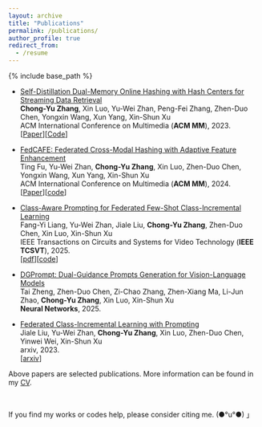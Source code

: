 ```yaml
---
layout: archive
title: "Publications"
permalink: /publications/
author_profile: true
redirect_from:
  - /resume
---
```



{% include base_path %}


<ul>
  <li>
    <p><a href="https://doi.org/10.1145/3581783.3612119">Self-Distillation Dual-Memory Online Hashing with Hash Centers for Streaming Data Retrieval</a><br /><strong>Chong-Yu Zhang</strong>, Xin Luo, Yu-Wei Zhan, Peng-Fei Zhang, Zhen-Duo Chen, Yongxin Wang, Xun Yang, Xin-Shun Xu<br /> ACM International Conference on Multimedia (<strong>ACM MM</strong>), 2023.<br /> [<a href="https://doi.org/10.1145/3581783.3612119">Paper</a>][<a href="https://github.com/ZCyueternal/SDOH-HC">Code</a>]
    </p>
  </li>

  <li>
    <p><a href="https://doi.org/10.1145/3664647.3681319">FedCAFE: Federated Cross-Modal Hashing with Adaptive Feature Enhancement</a><br />Ting Fu, Yu-Wei Zhan, <strong>Chong-Yu Zhang</strong>, Xin Luo,  Zhen-Duo Chen, Yongxin Wang, Xun Yang, Xin-Shun Xu<br /> ACM International Conference on Multimedia (<strong>ACM MM</strong>), 2024.<br /> 
    [<a href="https://doi.org/10.1145/3664647.3681319" target="_blank">Paper</a>][<a href="https://github.com/FtAhub/FedCAFE" target="_blank">code</a>]
    </p>
  </li>

  <li>
    <p><a href="">Class-Aware Prompting for Federated Few-Shot Class-Incremental Learning</a><br />Fang-Yi Liang, Yu-Wei Zhan, Jiale Liu, <strong>Chong-Yu Zhang</strong>, Zhen-Duo Chen, Xin Luo, Xin-Shun Xu<br /> IEEE Transactions on Circuits and Systems for Video Technology (<strong>IEEE TCSVT</strong>), 2025.<br />
    [<a href="https://ieeexplore.ieee.org/document/10926539" target="_blank">pdf</a>][<a href="https://github.com/FangyiLiang/FedCAP" target="_blank">code</a>]
    </p>
  </li>


  <li>
    <p><a href="">DGPrompt: Dual-Guidance Prompts Generation for Vision-Language Models</a><br />Tai Zheng, Zhen-Duo Chen, Zi-Chao Zhang, Zhen-Xiang Ma, Li-Jun Zhao, <strong>Chong-Yu Zhang</strong>, Xin Luo, Xin-Shun Xu<br /> <strong>Neural Networks</strong>, 2025.<br /> 
    </p>
  </li>



  <li>
    <p><a href="">Federated Class-Incremental Learning with Prompting</a><br />Jiale Liu, Yu-Wei Zhan, <strong>Chong-Yu Zhang</strong>, Xin Luo, Zhen-Duo Chen, Yinwei Wei, Xin-Shun Xu<br /> arxiv, 2023.<br /> [<a href="https://arxiv.org/pdf/2310.08948.pdf">arxiv</a>]
    </p>
  </li>

  <!--
  <li>
    <p><a href="">Dynamic Clustering-Driven Weakly-Supervised Online Hashing with Enhanced Similarity</a><br />Na Wang, <strong>Chong-Yu Zhang</strong>, Xin Luo, Yu-Wei Zhan, Zhen-Duo Chen, Peng-Fei Zhang, Xin-Shun Xu<br /> submitted to Pattern Recognition, 2024.<br />
    </p>
  </li>
  -->


</ul>



Above papers are selected publications. More information can be found in my [CV](../ownhtml/cv_html_page.html).


<br>

If you find my works or codes help, please consider citing me. (●°u°●)​ 」

